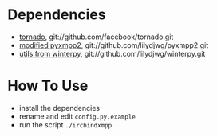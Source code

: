 Dependencies
============

* [tornado](https://github.com/facebook/tornado), git://github.com/facebook/tornado.git
* [modified pyxmpp2](https://github.com/lilydjwg/pyxmpp2), git://github.com/lilydjwg/pyxmpp2.git
* [utils from winterpy](https://github.com/lilydjwg/winterpy), git://github.com/lilydjwg/winterpy.git

How To Use
==========
* install the dependencies
* rename and edit `config.py.example`
* run the script `./ircbindxmpp`
